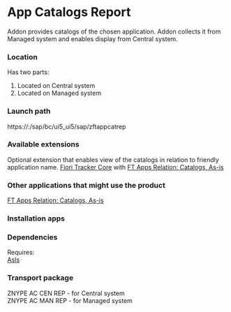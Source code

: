 # App Catalogs Report

Addon provides catalogs of the chosen application. Addon collects it from Managed system and enables display from Central system.

### Location
Has two parts:
1. Located on Central system
2. Located on Managed system

### Launch path
https://<host>:<port>/sap/bc/ui5_ui5/sap/zftappcatrep


### Available extensions
Optional extension that enables view of the catalogs in relation to friendly application name.
[Fiori Tracker Core](ft-core.md) with [FT Apps Relation: Catalogs, As-is](ft-apps-rel-catalogs-asis.md)

### Other applications that might use the product
[FT Apps Relation: Catalogs, As-is](ft-apps-rel-catalogs-asis.md)

### Installation apps


### Dependencies
Requires:  
[AsIs](asis.md)

### Transport package
ZNYPE AC CEN REP - for Central system<br>
ZNYPE AC MAN REP - for Managed system


